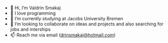 - 👋 Hi, I’m Valdrin Smakaj
- 👀 I love programming
- 🌱 I’m currently studying at Jacobs University Bremen
- 💞️ I’m looking to collaborate on ideas and projects and also searching for jobs and interships
- 📫 Reach me via email (drinsmakaj@hotmail.com)

<!---
valdrin18/valdrin18 is a ✨ special ✨ repository because its `README.md` (this file) appears on your GitHub profile.
You can click the Preview link to take a look at your changes.
--->
